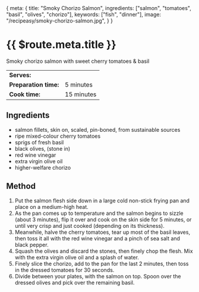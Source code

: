 <route>
{
  meta: {
    title: "Smoky Chorizo Salmon",
    ingredients: ["salmon", "tomatoes", "basil", "olives", "chorizo"],
    keywords: ["fish", "dinner"],
    image: "/recipeasy/smoky-chorizo-salmon.jpg",
  }
}
</route>

<RecipeLayout :serves="2">

# {{ $route.meta.title }}

Smoky chorizo salmon with sweet cherry tomatoes & basil

|                       |                 |
| --------------------- | --------------- |
| **Serves:**           | <ServesInput /> |
| **Preparation time:** | 5 minutes       |
| **Cook time:**        | 15 minutes      |

## Ingredients

-   <Ingredient :quantity="300" unit="g">salmon fillets, skin on, scaled, pin-boned, from sustainable sources</Ingredient>
-   <Ingredient :quantity="300" unit="g">ripe mixed-colour cherry tomatoes</Ingredient>
-   <Ingredient :quantity="4">sprigs of fresh basil</Ingredient>
-   <Ingredient :quantity="8">black olives, (stone in)</Ingredient>
-   <Ingredient :quantity="1" unit="tbsp">red wine vinegar</Ingredient>
-   <Ingredient :quantity="1" unit="tsp">extra virgin olive oil</Ingredient>
-   <Ingredient :quantity="30" unit="g">higher-welfare chorizo</Ingredient>

## Method

1. <Method>Put the salmon flesh side down in a large cold non-stick frying pan and place on a medium-high heat.</Method>
2. <Method>As the pan comes up to temperature and the salmon begins to sizzle (about 3 minutes), flip it over and cook on the skin side for 5 minutes, or until very crisp and just cooked (depending on its thickness).</Method>
3. <Method>Meanwhile, halve the cherry tomatoes, tear up most of the basil leaves, then toss it all with the red wine vinegar and a pinch of sea salt and black pepper.</Method>
4. <Method>Squash the olives and discard the stones, then finely chop the flesh. Mix with the extra virgin olive oil and a splash of water.</Method>
5. <Method>Finely slice the chorizo, add to the pan for the last 2 minutes, then toss in the dressed tomatoes for 30 seconds.</Method>
6. <Method>Divide between your plates, with the salmon on top. Spoon over the dressed olives and pick over the remaining basil.</Method>

</RecipeLayout>
